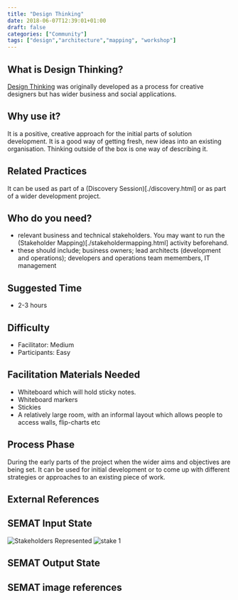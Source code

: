 ```yaml
---
title: "Design Thinking"
date: 2018-06-07T12:39:01+01:00
draft: false
categories: ["Community"]
tags: ["design","architecture","mapping", "workshop"]
---
```


## What is Design Thinking?

[Design Thinking](https://en.wikipedia.org/wiki/Design_thinking) was originally developed as a process for creative designers but has wider business and social applications. 

## Why use  it?

It is a positive, creative approach for the initial parts of solution development. It is a good way of getting fresh, new ideas into an existing organisation. Thinking outside of the box is one way of describing it. 

## Related Practices

It can be used as part of a (Discovery Session)[./discovery.html] or as part of a wider development project. 

## Who do you need?

- relevant business and technical stakeholders.  You may want to run the (Stakeholder Mapping)[./stakeholdermapping.html] activity beforehand. 
- these should include; business owners; lead architects (development and operations); developers and operations team memembers, IT management


## Suggested Time

- 2-3 hours


## Difficulty
- Facilitator: Medium
- Participants: Easy


## Facilitation Materials Needed

- Whiteboard which will hold sticky notes.
- Whiteboard markers
- Stickies
- A relatively large room, with an informal layout which allows people to access walls, flip-charts etc

## Process Phase

During the early parts of the project when the wider aims and objectives are being set. It can be used for initial development or to come up with different strategies or approaches to an existing piece of work. 

## External References

## SEMAT Input State
![Stakeholders Represented][stakeholders-2]
![stake 1](https://github.com/openessence/openessence.github.io/blob/master/images/1.02_Stakeholders_Represented_pcard.png)
## SEMAT Output State


## SEMAT image references

[stakeholders-2]: https://github.com/openessence/openessence.github.io/blob/master/images/1.02_Stakeholders_Represented_pcard.png
